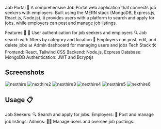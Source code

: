 
Job Portal 💼
A comprehensive Job Portal web application that connects job seekers with employers. Built using the MERN stack (MongoDB, Express.js, React.js, Node.js), it provides users with a platform to search and apply for jobs, while employers can post and manage job listings.

Features 🌟
🔑 User authentication for job seekers and employers
🔍 Job search with filters by category and location
📝 Employers can post, edit, and delete jobs
📊 Admin dashboard for managing users and jobs
Tech Stack 🛠️
Frontend: React, Tailwind CSS
Backend: Node.js, Express
Database: MongoDB
Authentication: JWT and Bcryptjs

## Screenshots
![nexthire](https://github.com/user-attachments/assets/9b22835b-58c3-43ee-82d9-c6a926d3429e)
![nexthire2](https://github.com/user-attachments/assets/b334c2f6-6bb7-47e3-aef5-39c9234e22ce)
![nexthire3](https://github.com/user-attachments/assets/ff8aaec2-08c8-4b42-9fdb-e29dc06221d3)
![nexthire4](https://github.com/user-attachments/assets/312a4312-ab93-4f8a-bc43-4c1f226cc479)
![nexthire5](https://github.com/user-attachments/assets/324cfc2c-cab1-45d0-b091-3b65aaa8a3db)
![nexthire6](https://github.com/user-attachments/assets/1d444c81-bdc8-48e4-ad5d-9e2d19685282)


## Usage 📋
Job Seekers: 🔍 Search and apply for jobs.
Employers: 📝 Post and manage job listings.
Admins: 👨‍💼 Manage users and oversee job postings.

